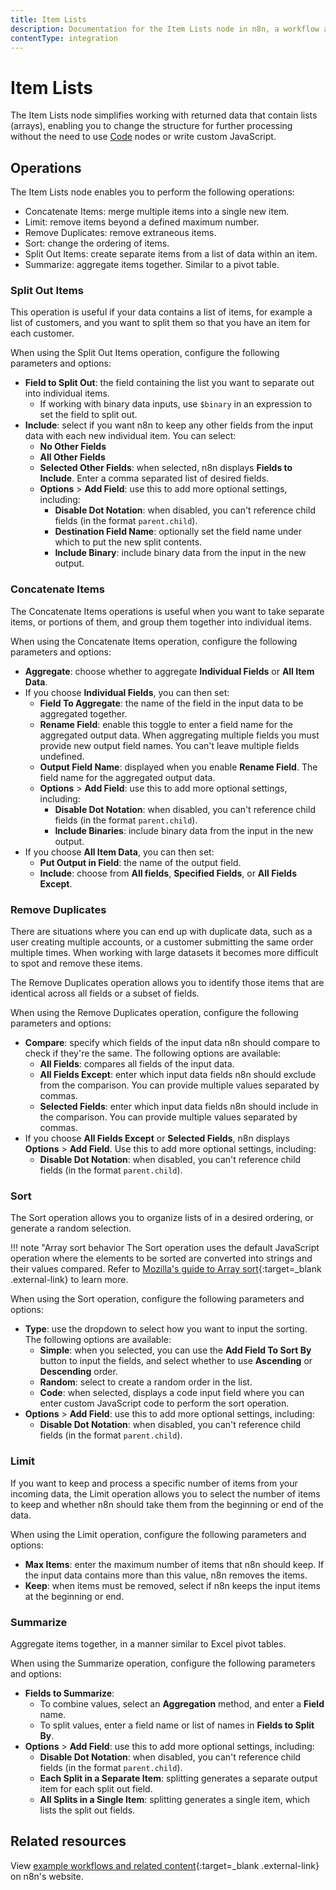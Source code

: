 ```yaml
---
title: Item Lists
description: Documentation for the Item Lists node in n8n, a workflow automation platform. Includes guidance on usage, and links to examples.
contentType: integration
---
```


# Item Lists

The Item Lists node simplifies working with returned data that contain lists (arrays), enabling you to change the structure for further processing without the need to use [Code](/integrations/builtin/core-nodes/n8n-nodes-base.code/) nodes or write custom JavaScript.

## Operations

The Item Lists node enables you to perform the following operations:

* Concatenate Items: merge multiple items into a single new item.
* Limit: remove items beyond a defined maximum number.
* Remove Duplicates: remove extraneous items.
* Sort: change the ordering of items.
* Split Out Items: create separate items from a list of data within an item.
* Summarize: aggregate items together. Similar to a pivot table.



### Split Out Items

This operation is useful if your data contains a list of items, for example a list of customers, and you want to split them so that you have an item for each customer.

When using the Split Out Items operation, configure the following parameters and options:

* **Field to Split Out**: the field containing the list you want to separate out into individual items.
	* If working with binary data inputs, use `$binary` in an expression to set the field to split out.
* **Include**: select if  you want n8n to keep any other fields from the input data with each new individual item. You can select:
    * **No Other Fields**
    * **All Other Fields**
    * **Selected Other Fields**: when selected, n8n displays **Fields to Include**. Enter a comma separated list of desired fields.
	* **Options** > **Add Field**: use this to add more optional settings, including:
		* **Disable Dot Notation**: when disabled, you can't reference child fields (in the format `parent.child`).	
		* **Destination Field Name**: optionally set the field name under which to put the new split contents.
		* **Include Binary**: include binary data from the input in the new output.

### Concatenate Items

The Concatenate Items operations is useful when you want to take separate items, or portions of them, and group them together into individual items.

When using the Concatenate Items operation, configure the following parameters and options:

* **Aggregate**: choose whether to aggregate **Individual Fields** or **All Item Data**.
* If you choose **Individual Fields**, you can then set:
	* **Field To Aggregate**: the name of the field in the input data to be aggregated together.
	* **Rename Field**: enable this toggle to enter a field name for the aggregated output data. When aggregating multiple fields you must provide new output field names. You can't leave multiple fields undefined.
	* **Output Field Name**: displayed when you enable **Rename Field**. The field name for the aggregated output data.
	* **Options** > **Add Field**: use this to add more optional settings, including:
		* **Disable Dot Notation**: when disabled, you can't reference child fields (in the format `parent.child`).
		* **Include Binaries**: include binary data from the input in the new output.
* If you choose **All Item Data**, you can then set:
	* **Put Output in Field**: the name of the output field.
	* **Include**: choose from **All fields**, **Specified Fields**, or **All Fields Except**.


### Remove Duplicates

There are situations where you can end up with duplicate data, such as a user creating multiple accounts, or a customer submitting the same order multiple times. When working with large datasets it becomes more difficult to spot and remove these items. 

The Remove Duplicates operation allows you to identify those items that are identical across all fields or a subset of fields.

When using the Remove Duplicates operation, configure the following parameters and options:

* **Compare**: specify which fields of the input data n8n should compare to check if they're the same. The following options are available:
  * **All Fields**: compares all fields of the input data.
  * **All Fields Except**: enter which input data fields n8n should exclude from the comparison. You can provide multiple values separated by commas.
  * **Selected Fields**: enter which input data fields n8n should include in the comparison. You can provide multiple values separated by commas.
* If you choose **All Fields Except** or **Selected Fields**, n8n displays **Options** > **Add Field**. Use this to add more optional settings, including:
	* **Disable Dot Notation**: when disabled, you can't reference child fields (in the format `parent.child`).

### Sort

The Sort operation allows you to organize lists of in a desired ordering, or generate a random selection.

!!! note "Array sort behavior
    The Sort operation uses the default JavaScript operation where the elements to be sorted are converted into strings and their values compared. Refer to [Mozilla's guide to Array sort](https://developer.mozilla.org/en-US/docs/Web/JavaScript/Reference/Global_Objects/Array/sort){:target=_blank .external-link} to learn more.


When using the Sort operation, configure the following parameters and options:

* **Type**: use the dropdown to select how you want to input the sorting. The following options are available:
  * **Simple**: when you selected, you can use the **Add Field To Sort By** button to input the fields, and select whether to use **Ascending** or **Descending** order.
  * **Random**: select to create a random order in the list.
  * **Code**: when selected, displays a code input field where you can enter custom JavaScript code to perform the sort operation.
* **Options** > **Add Field**: use this to add more optional settings, including:
	* **Disable Dot Notation**: when disabled, you can't reference child fields (in the format `parent.child`).

### Limit

If you want to keep and process a specific number of items from your incoming data, the Limit operation allows you to select the number of items to keep and whether n8n should take them from the beginning or end of the data.

When using the Limit operation, configure the following parameters and options:

* **Max Items**: enter the maximum number of items that n8n should keep. If the input data contains more than this value, n8n removes the items.
* **Keep**: when items must be removed, select if n8n keeps the input items at the beginning or end.

### Summarize

Aggregate items together, in a manner similar to Excel pivot tables.

When using the Summarize operation, configure the following parameters and options:

* **Fields to Summarize**: 
	* To combine values, select an **Aggregation** method, and enter a **Field** name.
	* To split values, enter a field name or list of names in **Fields to Split By**.
* **Options** > **Add Field**: use this to add more optional settings, including:
	* **Disable Dot Notation**: when disabled, you can't reference child fields (in the format `parent.child`).
	* **Each Split in a Separate Item**: splitting generates a separate output item for each split out field.
	* **All Splits in a Single Item**: splitting generates a single item, which lists the split out fields.

## Related resources

View [example workflows and related content](https://n8n.io/integrations/item-lists/){:target=_blank .external-link} on n8n's website.

